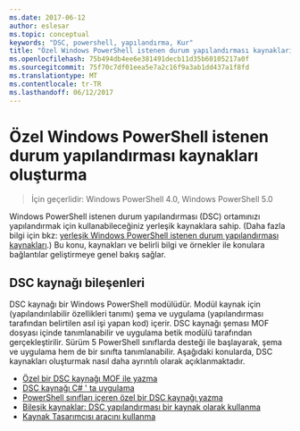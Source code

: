 ```yaml
---
ms.date: 2017-06-12
author: eslesar
ms.topic: conceptual
keywords: "DSC, powershell, yapılandırma, Kur"
title: "Özel Windows PowerShell istenen durum yapılandırması kaynakları oluşturma"
ms.openlocfilehash: 75b494db4ee6e381491decb11d35b60105217a0f
ms.sourcegitcommit: 75f70c7df01eea5e7a2c16f9a3ab1dd437a1f8fd
ms.translationtype: MT
ms.contentlocale: tr-TR
ms.lasthandoff: 06/12/2017
---
```

# <a name="build-custom-windows-powershell-desired-state-configuration-resources"></a>Özel Windows PowerShell istenen durum yapılandırması kaynakları oluşturma

> İçin geçerlidir: Windows PowerShell 4.0, Windows PowerShell 5.0

Windows PowerShell istenen durum yapılandırması (DSC) ortamınızı yapılandırmak için kullanabileceğiniz yerleşik kaynaklara sahip. (Daha fazla bilgi için bkz: [yerleşik Windows PowerShell istenen durum yapılandırması kaynakları](builtInResource.md).) Bu konu, kaynakları ve belirli bilgi ve örnekler ile konulara bağlantılar geliştirmeye genel bakış sağlar.

## <a name="dsc-resource-components"></a>DSC kaynağı bileşenleri

DSC kaynağı bir Windows PowerShell modülüdür. Modül kaynak için (yapılandırılabilir özellikleri tanımı) şema ve uygulama (yapılandırması tarafından belirtilen asıl işi yapan kod) içerir. DSC kaynağı şeması MOF dosyası içinde tanımlanabilir ve uygulama betik modülü tarafından gerçekleştirilir. Sürüm 5 PowerShell sınıflarda desteği ile başlayarak, şema ve uygulama hem de bir sınıfta tanımlanabilir. Aşağıdaki konularda, DSC kaynakları oluşturmak nasıl daha ayrıntılı olarak açıklanmaktadır.

* [Özel bir DSC kaynağı MOF ile yazma](authoringResourceMOF.md) 
* [DSC kaynağı C# ' ta uygulama](authoringResourceMofCS.md) 
* [PowerShell sınıfları içeren özel bir DSC kaynağı yazma](authoringResourceClass.md) 
* [Bileşik kaynaklar: DSC yapılandırması bir kaynak olarak kullanma](authoringResourceComposite.md) 
* [Kaynak Tasarımcısı aracını kullanma](authoringResourceMofDesigner.md) 

